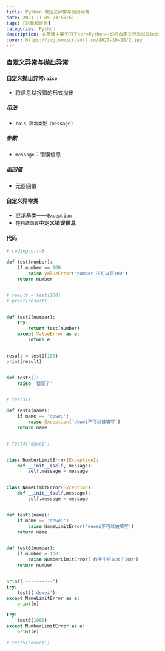 ```yaml
---
title: Python 自定义异常与抛出异常
date: 2021-11-05 23:56:51
tags: [对象和异常]
categories: Python
description: 本节课主要学习了<br>Python中如何自定义异常以及抛出
cover: https://img.onmicrosoft.cn/2021-10-28/2.jpg
---
```


### 自定义异常与抛出异常

#### 自定义抛出异常`raise`

- 将信息以报错的形式抛出

##### 用法

- `rais 异常类型（message)`

##### 参数

- `message`：错误信息

##### 返回值

- 无返回值

#### 自定义异常类

- 继承基类——`Exception`
- 在`构造函数`中**定义错误信息**

#### 代码

```python
# coding:utf-8

def test(number):
    if number == 100:
        raise ValueError('number 不可以是100')
    return number


# result = test(100)
# print(result)


def test2(number):
    try:
        return test(number)
    except ValueError as e:
        return e


result = test2(100)
print(result)


def test3():
    raise '错误了'


# test3()

def test4(name):
    if name == 'dewei':
        raise Exception('dewei不可以被填写')
    return name


# test4('dewei')


class NumberLimitError(Exception):
    def __init__(self, message):
        self.message = message


class NameLimitError(Exception):
    def __init__(self,message):
        self.message = message


def test5(name):
    if name == 'dewei':
        raise NameLimitError('dewei不可以被填写')
    return name


def test6(number):
    if number > 100:
        raise NumberLimitError('数字不可以大于100')
    return number


print('----------')
try:
    test5('dewei')
except NameLimitError as e:
    print(e)

try:
    test6(1000)
except NumberLimitError as e:
    print(e)

# test5('dewei')
```

